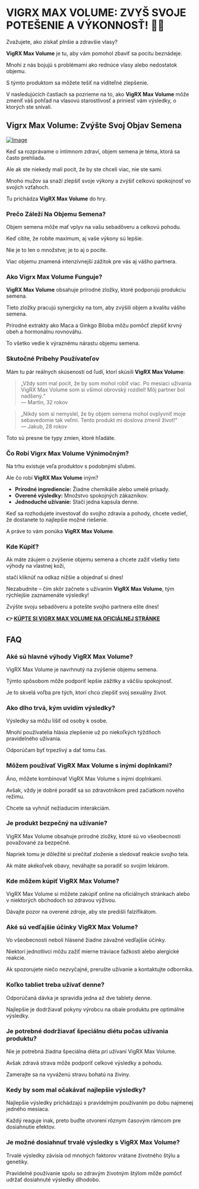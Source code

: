 # VIGRX MAX VOLUME: ZVYŠ SVOJE POTEŠENIE A VÝKONNOSŤ! 💪🍆

Zvažujete, ako získať plnšie a zdravšie vlasy? 

**VigRX Max Volume** je tu, aby vám pomohol zbaviť sa pocitu beznádeje. 

Mnohí z nás bojujú s problémami ako rednúce vlasy alebo nedostatok objemu. 

S týmto produktom sa môžete tešiť na viditeľné zlepšenie. 

V nasledujúcich častiach sa pozrieme na to, ako **VigRX Max Volume** môže zmeniť váš pohľad na vlasovú starostlivosť a priniesť vám výsledky, o ktorých ste snívali.

## Vigrx Max Volume: Zvýšte Svoj Objav Semena

[![Image](https://www2.sellhealth.com/566/vigrx_max_volume_2_1.jpg)](https://gchaffi.com/WtFgkPd1)

Keď sa rozprávame o intímnom zdraví, objem semena je téma, ktorá sa často prehliada. 

Ale ak ste niekedy mali pocit, že by ste chceli viac, nie ste sami.

Mnoho mužov sa snaží zlepšiť svoje výkony a zvýšiť celkovú spokojnosť vo svojich vzťahoch.

Tu prichádza **VigRX Max Volume** do hry.

### Prečo Záleží Na Objemu Semena?

Objem semena môže mať vplyv na vašu sebadôveru a celkovú pohodu. 

Keď cítite, že robíte maximum, aj vaše výkony sú lepšie. 

Nie je to len o množstve; je to aj o pocite. 

Viac objemu znamená intenzívnejší zážitok pre vás aj vášho partnera.

### Ako Vigrx Max Volume Funguje?

**VigRX Max Volume** obsahuje prírodné zložky, ktoré podporujú produkciu semena. 

Tieto zložky pracujú synergicky na tom, aby zvýšili objem a kvalitu vášho semena.

Prírodné extrakty ako Maca a Ginkgo Biloba môžu pomôcť zlepšiť krvný obeh a hormonálnu rovnováhu. 

To všetko vedie k výraznému nárastu objemu semena.

### Skutočné Príbehy Používateľov

Mám tu pár reálnych skúseností od ľudí, ktorí skúsili **VigRX Max Volume**:

> „Vždy som mal pocit, že by som mohol robiť viac. Po mesiaci užívania VigRX Max Volume som si všimol obrovský rozdiel! Môj partner bol nadšený.“  
> — Martin, 32 rokov

> „Nikdy som si nemyslel, že by objem semena mohol ovplyvniť moje sebavedomie tak veľmi. Tento produkt mi doslova zmenil život!“  
> — Jakub, 28 rokov

Toto sú presne tie typy zmien, ktoré hľadáte.

### Čo Robí Vigrx Max Volume Výnimočným?

Na trhu existuje veľa produktov s podobnými sľubmi. 

Ale čo robí **VigRX Max Volume** iným? 

- **Prírodné ingrediencie:** Žiadne chemikálie alebo umelé prísady.
- **Overené výsledky:** Množstvo spokojných zákazníkov.
- **Jednoduché užívanie:** Stačí jedna kapsula denne.

Keď sa rozhodujete investovať do svojho zdravia a pohody, chcete vedieť, že dostanete to najlepšie možné riešenie.

A práve to vám ponúka **VigRX Max Volume**.

### Kde Kúpiť?

Ak máte záujem o zvýšenie objemu semena a chcete zažiť všetky tieto výhody na vlastnej koži,

stačí kliknúť na odkaz nižšie a objednať si dnes!

Nezabudnite – čím skôr začnete s užívaním **VigRX Max Volume**, tým rýchlejšie zaznamenáte výsledky!

Zvýšte svoju sebadôveru a potešte svojho partnera ešte dnes!



**👉 [KÚPTE SI VIGRX MAX VOLUME NA OFICIÁLNEJ STRÁNKE](https://gchaffi.com/WtFgkPd1)**

## FAQ

### Aké sú hlavné výhody VigRX Max Volume?
VigRX Max Volume je navrhnutý na zvýšenie objemu semena. 

Týmto spôsobom môže podporiť lepšie zážitky a väčšiu spokojnosť. 

Je to skvelá voľba pre tých, ktorí chcú zlepšiť svoj sexuálny život.

### Ako dlho trvá, kým uvidím výsledky?
Výsledky sa môžu líšiť od osoby k osobe. 

Mnohí používatelia hlásia zlepšenie už po niekoľkých týždňoch pravidelného užívania.

Odporúčam byť trpezlivý a dať tomu čas.

### Môžem používať VigRX Max Volume s inými doplnkami?
Áno, môžete kombinovať VigRX Max Volume s inými doplnkami. 

Avšak, vždy je dobré poradiť sa so zdravotníkom pred začiatkom nového režimu.

Chcete sa vyhnúť nežiaducim interakciám.

### Je produkt bezpečný na užívanie?
VigRX Max Volume obsahuje prírodné zložky, ktoré sú vo všeobecnosti považované za bezpečné. 

Napriek tomu je dôležité si prečítať zloženie a sledovať reakcie svojho tela.

Ak máte akékoľvek obavy, neváhajte sa poradiť so svojim lekárom.

### Kde môžem kúpiť VigRX Max Volume?
VigRX Max Volume si môžete zakúpiť online na oficiálnych stránkach alebo v niektorých obchodoch so zdravou výživou. 

Dávajte pozor na overené zdroje, aby ste predišli falzifikátom.

### Aké sú vedľajšie účinky VigRX Max Volume?
Vo všeobecnosti neboli hlásené žiadne závažné vedľajšie účinky. 

Niektorí jednotlivci môžu zažiť mierne tráviace ťažkosti alebo alergické reakcie. 

Ak spozorujete niečo nezvyčajné, prerušte užívanie a kontaktujte odborníka.

### Koľko tabliet treba užívať denne?
Odporúčaná dávka je spravidla jedna až dve tablety denne. 

Najlepšie je dodržiavať pokyny výrobcu na obale produktu pre optimálne výsledky.

### Je potrebné dodržiavať špeciálnu diétu počas užívania produktu?
Nie je potrebná žiadna špeciálna diéta pri užívaní VigRX Max Volume. 

Avšak zdravá strava môže podporiť celkové výsledky a pohodu.

Zamerajte sa na vyváženú stravu bohatú na živiny.

### Kedy by som mal očakávať najlepšie výsledky?
Najlepšie výsledky prichádzajú s pravidelným používaním po dobu najmenej jedného mesiaca. 

Každý reaguje inak, preto buďte otvorení rôznym časovým rámcom pre dosiahnutie efektov.

### Je možné dosiahnuť trvalé výsledky s VigRX Max Volume?
Trvalé výsledky závisia od mnohých faktorov vrátane životného štýlu a genetiky. 

Pravidelné používanie spolu so zdravým životným štýlom môže pomôcť udržať dosiahnuté výsledky dlhodobo.
